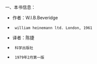 一、本书信息：  
* 作者：W.I.B.Beveridge  
*      william heinemann ltd. London, 1961  
* 译者：陈捷  
*      科学出版社  
*      1979年2月第一版  
